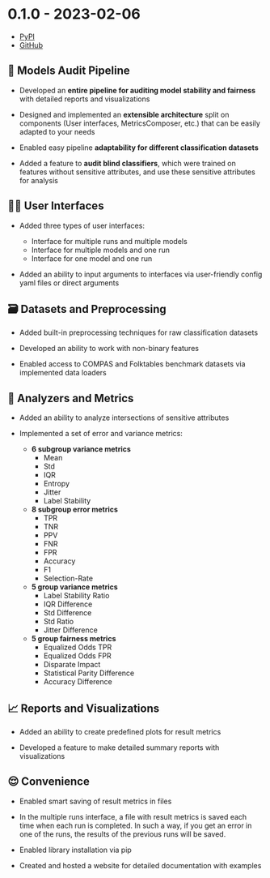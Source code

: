# 0.1.0 - 2023-02-06

- [PyPI](https://pypi.org/project/virny/0.1.1/)
- [GitHub](https://github.com/DataResponsibly/Virny/releases/tag/0.1.0)


## 🚀 Models Audit Pipeline

* Developed an **entire pipeline for auditing model stability and fairness** with detailed reports and visualizations

* Designed and implemented an **extensible architecture** split on components (User interfaces, MetricsComposer, etc.) that can be easily adapted to your needs

* Enabled easy pipeline **adaptability for different classification datasets**

* Added a feature to **audit blind classifiers**, which were trained on features without sensitive attributes, and use these sensitive attributes for analysis


## 👩‍💻 User Interfaces

* Added three types of user interfaces:
    * Interface for multiple runs and multiple models
    * Interface for multiple models and one run
    * Interface for one model and one run

* Added an ability to input arguments to interfaces via user-friendly config yaml files or direct arguments


## 🗃 Datasets and Preprocessing

* Added built-in preprocessing techniques for raw classification datasets

* Developed an ability to work with non-binary features

* Enabled access to COMPAS and Folktables benchmark datasets via implemented data loaders


## 💠 Analyzers and Metrics

* Added an ability to analyze intersections of sensitive attributes

* Implemented a set of error and variance metrics:

    * **6 subgroup variance metrics**
        * Mean
        * Std
        * IQR
        * Entropy
        * Jitter
        * Label Stability
    * **8 subgroup error metrics**
        * TPR
        * TNR
        * PPV
        * FNR
        * FPR
        * Accuracy
        * F1
        * Selection-Rate
    * **5 group variance metrics**
        * Label Stability Ratio
        * IQR Difference
        * Std Difference
        * Std Ratio
        * Jitter Difference
    * **5 group fairness metrics**
        * Equalized Odds TPR
        * Equalized Odds FPR
        * Disparate Impact
        * Statistical Parity Difference
        * Accuracy Difference


## 📈 Reports and Visualizations

* Added an ability to create predefined plots for result metrics

* Developed a feature to make detailed summary reports with visualizations


## 😌 Convenience

* Enabled smart saving of result metrics in files

* In the multiple runs interface, a file with result metrics is saved each time when each run is completed. In such a way, if you get an error in one of the runs, the results of the previous runs will be saved.

* Enabled library installation via pip

* Created and hosted a website for detailed documentation with examples
